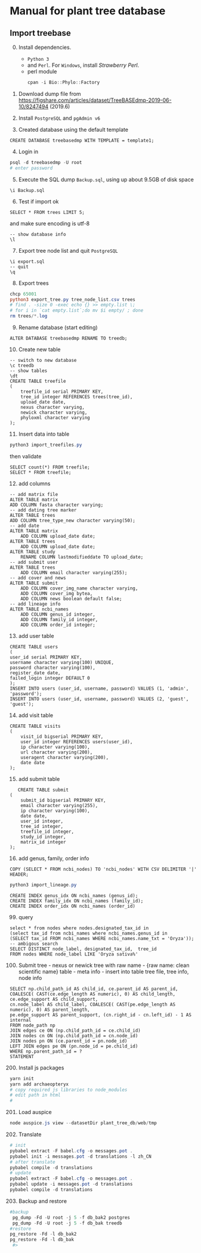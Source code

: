 # Manual for plant tree database
## Import treebase
0. Install  dependencies.
   - `Python 3` 
   - and `Perl`. For `Windows`, install *Strawberry Perl*.
   - perl module 
        ```powershell
        cpan -i Bio::Phylo::Factory
        ```

1. Download dump file from 
https://figshare.com/articles/dataset/TreeBASEdmp-2019-06-10/8247494 (2019.6)
2. Install `PostgreSQL` and `pgAdmin v6`
3. Created database using the default template 
```postgresql
CREATE DATABASE treebasedmp WITH TEMPLATE = template1;
```
4. Login in
```powershell
psql -d treebasedmp -U root
# enter password
```
5. Execute the SQL dump `Backup.sql`,  using up about 9.5GB of disk space
```postgresql
\i Backup.sql
```
6. Test if import ok
```postgresql
SELECT * FROM trees LIMIT 5;
```
and make sure encoding is utf-8
```postgresql
-- show database info
\l
```
7. Export tree node list and quit `PostgreSQL`
```postgresql
\i export.sql
-- quit
\q
```
8. Export trees
```powershell
chcp 65001
python3 export_tree.py tree_node_list.csv trees
# find . -size 0 -exec echo {} >> empty.list \;
# for i in `cat empty.list`;do mv $i empty/ ; done
rm trees/*.log
```
9. Rename database  (start editing)
```postgresql
ALTER DATABASE treebasedmp RENAME TO treedb;
```
10. Create new table
```postgresql
-- switch to new database
\c treedb
-- show tables
\dt
CREATE TABLE treefile 
(
    treefile_id serial PRIMARY KEY,
    tree_id integer REFERENCES trees(tree_id),
    upload_date date,
    nexus character varying,
    newick character varying,
    phyloxml character varying
);
```
11. Insert data into table
```powershell
python3 import_treefiles.py
```
then validate
```postgresql
SELECT count(*) FROM treefile;
SELECT * FROM treefile;
```
12. add columns 
```postgresql
-- add matrix file
ALTER TABLE matrix
ADD COLUMN fasta character varying;
-- add dating tree marker
ALTER TABLE trees
ADD COLUMN tree_type_new character varying(50);
-- add date
ALTER TABLE matrix
    ADD COLUMN upload_date date;
ALTER TABLE trees
    ADD COLUMN upload_date date;
ALTER TABLE study 
    RENAME COLUMN lastmodifieddate TO upload_date;
-- add submit user
ALTER TABLE trees
    ADD COLUMN email character varying(255);
-- add cover and news
ALTER TABLE submit
    ADD COLUMN cover_img_name character varying,
    ADD COLUMN cover_img bytea,
    ADD COLUMN news boolean default false;
-- add lineage info
ALTER TABLE ncbi_names
    ADD COLUMN genus_id integer,
    ADD COLUMN family_id integer,
    ADD COLUMN order_id integer;
```
13. add user table
```postgresql
CREATE TABLE users
(
user_id serial PRIMARY KEY,
username character varying(100) UNIQUE,
password character varying(100),
register_date date,
failed_login integer DEFAULT 0
);
INSERT INTO users (user_id, username, password) VALUES (1, 'admin', 'password');
INSERT INTO users (user_id, username, password) VALUES (2, 'guest', 'guest');
```
14. add visit table
```postgresql
CREATE TABLE visits
(
    visit_id bigserial PRIMARY KEY,
    user_id integer REFERENCES users(user_id),
    ip character varying(100),
    url character varying(200),
    useragent character varying(200),
    date date
);
```
15. add submit table
```postgresql
   CREATE TABLE submit
(
    submit_id bigserial PRIMARY KEY,
    email character varying(255),
    ip character varying(100),
    date date,
    user_id integer,
    tree_id integer,
    treefile_id integer,
    study_id integer,
    matrix_id integer 
); 
```
16. add genus, family, order info
```postgresql
COPY (SELECT * FROM ncbi_nodes) TO 'ncbi_nodes' WITH CSV DELIMITER '|' HEADER;
```
```powershell
python3 import_lineage.py
```
```postgresql
CREATE INDEX genus_idx ON ncbi_names (genus_id);
CREATE INDEX family_idx ON ncbi_names (family_id);
CREATE INDEX order_idx ON ncbi_names (order_id)
```
99. query
```postgresql
select * from nodes where nodes.designated_tax_id in
(select tax_id from ncbi_names where ncbi_names.genus_id in 
(SELECT tax_id FROM ncbi_names WHERE ncbi_names.name_txt = 'Oryza'));
-- ambigous search
SELECT DISTINCT node_label, designated_tax_id,  tree_id 
FROM nodes WHERE node_label LIKE 'Oryza sativa%'
```

100. Submit tree
    - nexus or newick tree with raw name
    - {raw name: clean scientific name} table
    - meta info
    - insert into table tree file, tree info, node info
```postgresql
SELECT np.child_path_id AS child_id, ce.parent_id AS parent_id, 
COALESCE( CAST(ce.edge_length AS numeric), 0) AS child_length, ce.edge_support AS child_support, 
cn.node_label AS child_label, COALESCE( CAST(pe.edge_length AS numeric), 0) AS parent_length, 
pe.edge_support AS parent_support, (cn.right_id - cn.left_id) - 1 AS internal
FROM node_path np 
JOIN edges ce ON (np.child_path_id = ce.child_id) 
JOIN nodes cn ON (np.child_path_id = cn.node_id) 
JOIN nodes pn ON (ce.parent_id = pn.node_id) 
LEFT JOIN edges pe ON (pn.node_id = pe.child_id) 
WHERE np.parent_path_id = ?  
STATEMENT
```

200. Install js packages
```powershell
yarn init
yarn add archaeopteryx
# copy required js libraries to node_modules
# edit path in html
#
```
201. Load auspice
```powershell
node auspice.js view --datasetDir plant_tree_db/web/tmp
```

202. Translate
```powershell
# init
pybabel extract -F babel.cfg -o messages.pot .
pybabel init -i messages.pot -d translations -l zh_CN
# after translate
pybabel compile -d translations
# update
pybabel extract -F babel.cfg -o messages.pot .
pybabel update -i messages.pot -d translations
pybabel compile -d translations
```
203. Backup and restore
```powershell
#backup
 pg_dump -Fd -U root -j 5 -f db_bak2 postgres
 pg_dump -Fd -U root -j 5 -f db_bak treedb
#restore
pg_restore -Fd -l db_bak2
pg_restore -Fd -l db_bak
 #>
```
